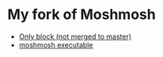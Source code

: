 # My fork of Moshmosh

- [Only block (not merged to master)][only-block]
- [moshmosh executable][executable]

[only-block]: https://github.com/prendradjaja/moshmosh/pull/1
[executable]: https://github.com/prendradjaja/moshmosh-executable/blob/main/moshpy
